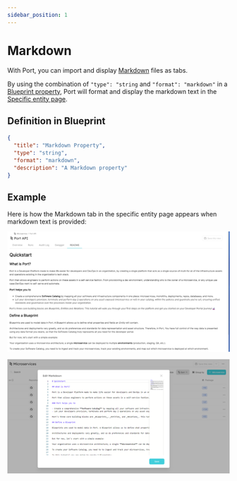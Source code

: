 ```yaml
---
sidebar_position: 1
---
```


# Markdown

With Port, you can import and display [Markdown](https://en.wikipedia.org/wiki/Markdown) files as tabs.

By using the combination of `"type": "string` and `"format": "markdown"` in a [Blueprint property](../../build-your-software-catalog/define-your-data-model/setup-blueprint/properties/properties.md#structure), Port will format and display the markdown text in the [Specific entity page](../page/entity-page.md).

## Definition in Blueprint

```json showLineNumbers
{
  "title": "Markdown Property",
  "type": "string",
  "format": "markdown",
  "description": "A Markdown property"
}
```

## Example

Here is how the Markdown tab in the specific entity page appears when markdown text is provided:

![Markdown Example](../../../static/img/software-catalog/widgets/markdown.png)

![Markdown Edit Example](../../../static/img/software-catalog/widgets/markdownEdit.png)
